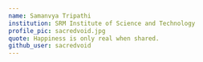 ```yaml
---
name: Samanvya Tripathi
institution: SRM Institute of Science and Technology
profile_pic: sacredvoid.jpg
quote: Happiness is only real when shared.
github_user: sacredvoid
---
```

